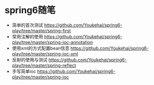 # spring6随笔

- 简单的首次测试  https://github.com/Youkehai/spring6-play/tree/master/spring-first
- 常用注解的使用  https://github.com/Youkehai/spring6-play/tree/master/spring-ioc-annotation
- 使用xml的方式配置bean信息  https://github.com/Youkehai/spring6-play/tree/master/spring-ioc-xml
- 反射的使用与测试  https://github.com/Youkehai/spring6-play/tree/master/spring-reflect
- 手写简单ioc  https://github.com/Youkehai/spring6-play/tree/master/spring-ioc
